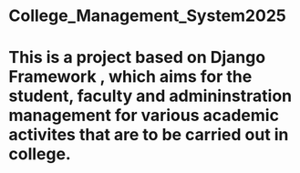 # College_Management_System2025
# This is a project based on Django Framework , which aims for the student, faculty and admininstration management for various academic activites that are to be carried out in college.
